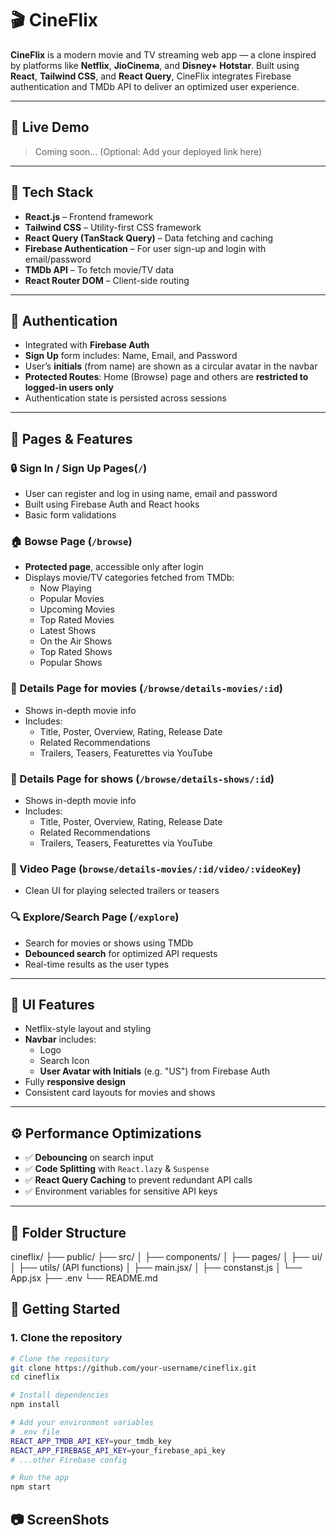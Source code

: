 # 🎬 CineFlix

**CineFlix** is a modern movie and TV streaming web app — a clone inspired by platforms like **Netflix**, **JioCinema**, and **Disney+ Hotstar**. Built using **React**, **Tailwind CSS**, and **React Query**, CineFlix integrates Firebase authentication and TMDb API to deliver an optimized user experience.

---

## 🚀 Live Demo

> Coming soon... (Optional: Add your deployed link here)

---

## 🧰 Tech Stack

- **React.js** – Frontend framework
- **Tailwind CSS** – Utility-first CSS framework
- **React Query (TanStack Query)** – Data fetching and caching
- **Firebase Authentication** – For user sign-up and login with email/password
- **TMDb API** – To fetch movie/TV data
- **React Router DOM** – Client-side routing

---

## 🔐 Authentication

- Integrated with **Firebase Auth**
- **Sign Up** form includes: Name, Email, and Password
- User’s **initials** (from name) are shown as a circular avatar in the navbar
- **Protected Routes**: Home (Browse) page and others are **restricted to logged-in users only**
- Authentication state is persisted across sessions

---

## 📂 Pages & Features

### 🔒 Sign In / Sign Up Pages(`/`)

- User can register and log in using name, email and password
- Built using Firebase Auth and React hooks
- Basic form validations

### 🏠 Bowse Page (`/browse`)

- **Protected page**, accessible only after login
- Displays movie/TV categories fetched from TMDb:
  - Now Playing
  - Popular Movies
  - Upcoming Movies
  - Top Rated Movies
  - Latest Shows
  - On the Air Shows
  - Top Rated Shows
  - Popular Shows

### 📄 Details Page for movies (`/browse/details-movies/:id`)

- Shows in-depth movie info
- Includes:
  - Title, Poster, Overview, Rating, Release Date
  - Related Recommendations
  - Trailers, Teasers, Featurettes via YouTube

### 📄 Details Page for shows (`/browse/details-shows/:id`)

- Shows in-depth movie info
- Includes:
  - Title, Poster, Overview, Rating, Release Date
  - Related Recommendations
  - Trailers, Teasers, Featurettes via YouTube

### 🎥 Video Page (`browse/details-movies/:id/video/:videoKey`)

- Clean UI for playing selected trailers or teasers

### 🔍 Explore/Search Page (`/explore`)

- Search for movies or shows using TMDb
- **Debounced search** for optimized API requests
- Real-time results as the user types

---

## 🎨 UI Features

- Netflix-style layout and styling
- **Navbar** includes:
  - Logo 
  - Search Icon
  - **User Avatar with Initials** (e.g. "US") from Firebase Auth
- Fully **responsive design**
- Consistent card layouts for movies and shows

---

## ⚙️ Performance Optimizations

- ✅ **Debouncing** on search input
- ✅ **Code Splitting** with `React.lazy` & `Suspense`
- ✅ **React Query Caching** to prevent redundant API calls
- ✅ Environment variables for sensitive API keys

---

## 📁 Folder Structure
cineflix/
├── public/
├── src/
│ ├── components/
│ ├── pages/
│ ├── ui/
│ ├── utils/ (API functions)
│ ├── main.jsx/
│ ├── constanst.js
│ └── App.jsx
├── .env
└── README.md


## 🏁 Getting Started

### 1. Clone the repository
```bash
# Clone the repository
git clone https://github.com/your-username/cineflix.git
cd cineflix

# Install dependencies
npm install

# Add your environment variables
# .env file
REACT_APP_TMDB_API_KEY=your_tmdb_key
REACT_APP_FIREBASE_API_KEY=your_firebase_api_key
# ...other Firebase config

# Run the app
npm start
```

## 📷 ScreenShots

